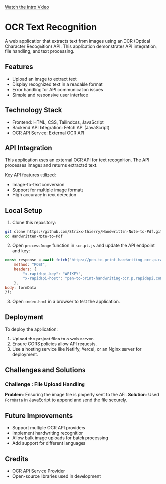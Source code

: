 [Watch the intro Video]([https://www.loom.com/share/your-video-id](https://www.loom.com/share/06eeaebf77e34c7a87c457094682ae71?sid=e8393111-2b9a-480c-8e60-582775a5dd79))

# OCR Text Recognition

A web application that extracts text from images using an OCR (Optical Character Recognition) API. This application demonstrates API integration, file handling, and text processing.

## Features

- Upload an image to extract text
- Display recognized text in a readable format
- Error handling for API communication issues
- Simple and responsive user interface

## Technology Stack

- Frontend: HTML, CSS, Tailindcss, JavaScript
- Backend API Integration: Fetch API (JavaScript)
- OCR API Service: External OCR API

## API Integration

This application uses an external OCR API for text recognition. The API processes images and returns extracted text.

Key API features utilized:
- Image-to-text conversion
- Support for multiple image formats
- High accuracy in text detection

## Local Setup

1. Clone this repository:
```bash
git clone https://github.com/Strixx-thierry/Handwritten-Note-to-Pdf.git
cd Handwritten-Note-to-Pdf
```

2. Open `processImage` function in `script.js` and update the API endpoint and key:
```javascript
const response = await fetch("https://pen-to-print-handwriting-ocr.p.rapidapi.com/recognize/", {
    method: "POST",
    headers: {
        "x-rapidapi-key": "APIKEY",
        "x-rapidapi-host": "pen-to-print-handwriting-ocr.p.rapidapi.com"
    },
body: formData
});
```

3. Open `index.html` in a browser to test the application.

## Deployment

To deploy the application:

1. Upload the project files to a web server.
2. Ensure CORS policies allow API requests.
3. Use a hosting service like Netlify, Vercel, or an Nginx server for deployment.

## Challenges and Solutions

### Challenge : File Upload Handling
**Problem**: Ensuring the image file is properly sent to the API.
**Solution**: Used `FormData` in JavaScript to append and send the file securely.
 
## Future Improvements

- Support multiple OCR API providers
- Implement handwriting recognition
- Allow bulk image uploads for batch processing
- Add support for different languages

## Credits

- OCR API Service Provider
- Open-source libraries used in development
